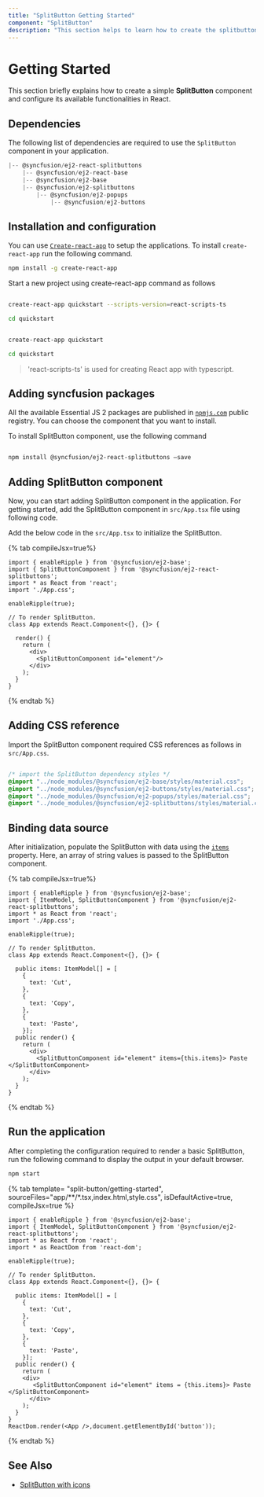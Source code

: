 ```yaml
---
title: "SplitButton Getting Started"
component: "SplitButton"
description: "This section helps to learn how to create the splitbutton in React application with its basic features in step-by-step procedure."
---
```


# Getting Started

This section briefly explains how to create a simple **SplitButton** component and configure its available
functionalities in React.

## Dependencies

The following list of dependencies are required to use the `SplitButton` component in your application.

```js
|-- @syncfusion/ej2-react-splitbuttons
    |-- @syncfusion/ej2-react-base
    |-- @syncfusion/ej2-base
    |-- @syncfusion/ej2-splitbuttons
        |-- @syncfusion/ej2-popups
            |-- @syncfusion/ej2-buttons
```

## Installation and configuration

You can use [`Create-react-app`](https://github.com/facebookincubator/create-react-app) to setup the
applications.
To install `create-react-app` run the following command.

```bash
npm install -g create-react-app
```

Start a new project using create-react-app command as follows

<div class='tsx'>

```bash

create-react-app quickstart --scripts-version=react-scripts-ts

cd quickstart

```

</div>

<div class='jsx'>

```bash

create-react-app quickstart

cd quickstart

```

</div>

> 'react-scripts-ts' is used for creating React app with typescript.

## Adding syncfusion packages

All the available Essential JS 2 packages are published in
[`npmjs.com`](https://www.npmjs.com/~syncfusionorg) public registry.
You can choose the component that you want to install.

To install SplitButton component, use the following command

```bash

npm install @syncfusion/ej2-react-splitbuttons –save

```

## Adding SplitButton component

Now, you can start adding SplitButton component in the application. For getting started, add the
SplitButton component in `src/App.tsx` file using following code.

Add the below code in the `src/App.tsx` to initialize the SplitButton.

{% tab compileJsx=true%}

```tsx
import { enableRipple } from '@syncfusion/ej2-base';
import { SplitButtonComponent } from '@syncfusion/ej2-react-splitbuttons';
import * as React from 'react';
import './App.css';

enableRipple(true);

// To render SplitButton.
class App extends React.Component<{}, {}> {

  render() {
    return (
      <div>
        <SplitButtonComponent id="element"/>
      </div>
    );
  }
}

```

{% endtab %}

## Adding CSS reference

Import the SplitButton component required CSS references as follows in `src/App.css`.

```css

/* import the SplitButton dependency styles */
@import "../node_modules/@syncfusion/ej2-base/styles/material.css";
@import "../node_modules/@syncfusion/ej2-buttons/styles/material.css";
@import "../node_modules/@syncfusion/ej2-popups/styles/material.css";
@import "../node_modules/@syncfusion/ej2-splitbuttons/styles/material.css";

```

## Binding data source

After initialization, populate the SplitButton with data using
the [`items`](../api/split-button#items) property.
Here, an array of string values is passed to the SplitButton component.

{% tab compileJsx=true%}

```tsx
import { enableRipple } from '@syncfusion/ej2-base';
import { ItemModel, SplitButtonComponent } from '@syncfusion/ej2-react-splitbuttons';
import * as React from 'react';
import './App.css';

enableRipple(true);

// To render SplitButton.
class App extends React.Component<{}, {}> {

  public items: ItemModel[] = [
    {
      text: 'Cut',
    },
    {
      text: 'Copy',
    },
    {
      text: 'Paste',
    }];
  public render() {
    return (
      <div>
        <SplitButtonComponent id="element" items={this.items}> Paste </SplitButtonComponent>
      </div>
    );
  }
}

```

{% endtab %}

## Run the application

After completing the configuration required to render a basic SplitButton, run the following command to
display the output in your default browser.

```cmd
npm start
```

{% tab template= "split-button/getting-started", sourceFiles="app/**/*.tsx,index.html,style.css", isDefaultActive=true, compileJsx=true %}

```tsx
import { enableRipple } from '@syncfusion/ej2-base';
import { ItemModel, SplitButtonComponent } from '@syncfusion/ej2-react-splitbuttons';
import * as React from 'react';
import * as ReactDom from 'react-dom';

enableRipple(true);

// To render SplitButton.
class App extends React.Component<{}, {}> {

  public items: ItemModel[] = [
    {
      text: 'Cut',
    },
    {
      text: 'Copy',
    },
    {
      text: 'Paste',
    }];
  public render() {
    return (
    <div>
       <SplitButtonComponent id="element" items = {this.items}> Paste </SplitButtonComponent>
      </div>
    );
  }
}
ReactDom.render(<App />,document.getElementById('button'));

```

{% endtab %}

## See Also

* [SplitButton with icons](./icons-and-separator#splitbutton-icons)
